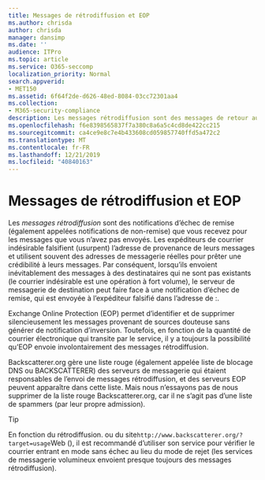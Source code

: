 ```yaml
---
title: Messages de rétrodiffusion et EOP
ms.author: chrisda
author: chrisda
manager: dansimp
ms.date: ''
audience: ITPro
ms.topic: article
ms.service: O365-seccomp
localization_priority: Normal
search.appverid:
- MET150
ms.assetid: 6f64f2de-d626-48ed-8084-03cc72301aa4
ms.collection:
- M365-security-compliance
description: Les messages rétrodiffusion sont des messages de retour automatique qui sont envoyés à des adresses de messagerie falsifiées. Le BACKSCATTERER d’envoi d’un nuage identifie les serveurs qui envoient des messages rétrodiffusion (qui peuvent inclure de nombreuses sources de messagerie légitimes). Étant donné qu’il ne s’agit pas d’une liste de spammeurs, nous n’essayons pas de nous retirer du BACKSCATTERER.
ms.openlocfilehash: f6e8398565837f7a380c8a6a5c4cd8de422cc215
ms.sourcegitcommit: ca4ce9e8c7e4b433608cd059857740ffd5a472c2
ms.translationtype: MT
ms.contentlocale: fr-FR
ms.lasthandoff: 12/21/2019
ms.locfileid: "40840163"
---
```

# <a name="backscatter-messages-and-eop"></a>Messages de rétrodiffusion et EOP

Les *messages rétrodiffusion* sont des notifications d’échec de remise (également appelées notifications de non-remise) que vous recevez pour les messages que vous n’avez pas envoyés. Les expéditeurs de courrier indésirable falsifient (usurpent) l’adresse de provenance de leurs messages et utilisent souvent des adresses de messagerie réelles pour prêter une crédibilité à leurs messages. Par conséquent, lorsqu’ils envoient inévitablement des messages à des destinataires qui ne sont pas existants (le courrier indésirable est une opération à fort volume), le serveur de messagerie de destination peut faire face à une notification d’échec de remise, qui est envoyée à l’expéditeur falsifié dans l’adresse de :.

Exchange Online Protection (EOP) permet d’identifier et de supprimer silencieusement les messages provenant de sources douteuse sans générer de notification d’inversion. Toutefois, en fonction de la quantité de courrier électronique qui transite par le service, il y a toujours la possibilité qu’EOP envoie involontairement des messages rétrodiffusion.

Backscatterer.org gère une liste rouge (également appelée liste de blocage DNS ou BACKSCATTERER) des serveurs de messagerie qui étaient responsables de l’envoi de messages rétrodiffusion, et des serveurs EOP peuvent apparaître dans cette liste. Mais nous n’essayons pas de nous supprimer de la liste rouge Backscatterer.org, car il ne s’agit pas d’une liste de spammers (par leur propre admission).

> [!TIP]
> En fonction du rétrodiffusion. ou du site`http://www.backscatterer.org/?target=usage`Web (), il est recommandé d’utiliser son service pour vérifier le courrier entrant en mode sans échec au lieu du mode de rejet (les services de messagerie volumineux envoient presque toujours des messages rétrodiffusion).
